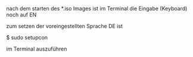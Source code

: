 
nach dem starten des *.iso Images ist im Terminal die Eingabe (Keyboard) noch auf EN

zum setzen der voreingestellten Sprache DE ist

  $ sudo setupcon

im Terminal auszuführen